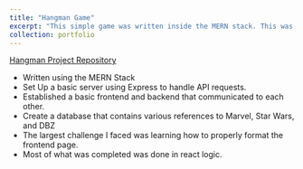 ```yaml
---
title: "Hangman Game"
excerpt: "This simple game was written inside the MERN stack. This was a team effort that I helped lead. <br/><img src='../images/Hangman.png'>"
collection: portfolio
---
```


[Hangman Project Repository](https://github.com/BoyWonder64/GroupProject3750-Hangman)

- Written using the MERN Stack
- Set Up a basic server using Express to handle API requests.
- Established a basic frontend and backend that communicated to each other.
- Create a database that contains various references to Marvel, Star Wars, and DBZ
- The largest challenge I faced was learning how to properly format the frontend page.
- Most of what was completed was done in react logic.

